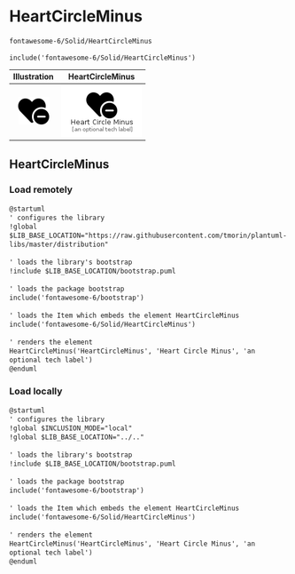 # HeartCircleMinus


```text
fontawesome-6/Solid/HeartCircleMinus
```

```text
include('fontawesome-6/Solid/HeartCircleMinus')
```



| Illustration | HeartCircleMinus |
| :---: | :---: |
| ![illustration for Illustration](../../fontawesome-6/Solid/HeartCircleMinus.png) | ![illustration for HeartCircleMinus](../../fontawesome-6/Solid/HeartCircleMinus.Local.png) |




## HeartCircleMinus

### Load remotely
```plantuml
@startuml
' configures the library
!global $LIB_BASE_LOCATION="https://raw.githubusercontent.com/tmorin/plantuml-libs/master/distribution"

' loads the library's bootstrap
!include $LIB_BASE_LOCATION/bootstrap.puml

' loads the package bootstrap
include('fontawesome-6/bootstrap')

' loads the Item which embeds the element HeartCircleMinus
include('fontawesome-6/Solid/HeartCircleMinus')

' renders the element
HeartCircleMinus('HeartCircleMinus', 'Heart Circle Minus', 'an optional tech label')
@enduml
```

### Load locally
```plantuml
@startuml
' configures the library
!global $INCLUSION_MODE="local"
!global $LIB_BASE_LOCATION="../.."

' loads the library's bootstrap
!include $LIB_BASE_LOCATION/bootstrap.puml

' loads the package bootstrap
include('fontawesome-6/bootstrap')

' loads the Item which embeds the element HeartCircleMinus
include('fontawesome-6/Solid/HeartCircleMinus')

' renders the element
HeartCircleMinus('HeartCircleMinus', 'Heart Circle Minus', 'an optional tech label')
@enduml
```

